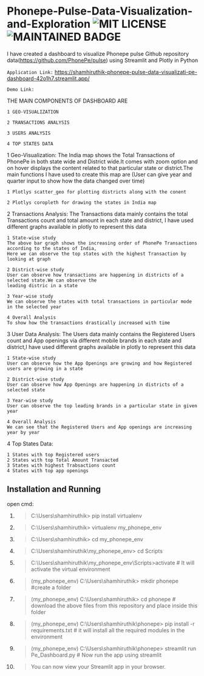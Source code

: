 # Phonepe-Pulse-Data-Visualization-and-Exploration  ![MIT LICENSE](https://badgen.net//badge/license/MIT/green)   ![MAINTAINED BADGE](https://img.shields.io/badge/Maintained%3F-yes-green.svg)  
I have created a dashboard to visualize Phonepe pulse Github repository data(https://github.com/PhonePe/pulse) using Streamlit and Plotly in Python 

`Application Link:` https://shamhiruthik-phonepe-pulse-data-visualizati-pe-dashboard-42o1h7.streamlit.app/

`Demo Link:` 

THE MAIN COMPONENTS OF DASHBOARD ARE

    1 GEO-VISUALIZATION
    
    2 TRANSACTIONS ANALYSIS
    
    3 USERS ANALYSIS
    
    4 TOP STATES DATA
    
1 Geo-Visualization:
    The India map shows the Total Transactions of PhonePe in both state wide and District wide.It comes with zoom 
    option and on hover displays the content related to that particular state or district.The main 
    functions I have used to create this map are (User can give year and quarter input to show how the data changed over time)
    
    1 Plotlys scatter_geo for plotting districts along with the conent    
    
    2 Plotlys coropleth for drawing the states in India map    
    
2 Transactions Analysis:
    The Transactions data mainly contains the total Transactions count and total amount  in each state and 
district, I have used different graphs available in plotly to represent this data

    1 State-wise study
    The above bar graph shows the increasing order of PhonePe Transactions according to the states of India, 
    Here we can observe the top states with the highest Transaction by looking at graph
    
    2 District-wise study
    User can observe how transactions are happening in districts of a selected state.We can observe the 
    leading distric in a state
    
    3 Year-wise study   
    We can observe the states with total transactions in particular mode in the selected year
    
    4 Overall Analysis
    To show how the transactions drastically increased with time

3 User Data Analysis: 
    The Users data mainly contains the Registered Users count and App openings via different 
    mobile brands in each state and  district,I have used different graphs available in plotly 
    to represent this data

    1 State-wise study
    User can observe how the App Openings are growing and how Registered users are growing in a state
    
    2 District-wise study
    User can observe how App Openings are happening in districts of a selected state
    
    3 Year-wise study   
    User can observe the top leading brands in a particular state in given year
    
    4 Overall Analysis
    We can see that the Registered Users and App openings are increasing year by year
    
4 Top States Data:

    1 States with top Registered users
    2 States with top Total Amount Transacted
    3 States with highest Trabsactions count
    4 States with top app openings


## Installation and Running
 
 open cmd:
1. > C:\Users\shamhiruthik> pip install virtualenv 
2. > C:\Users\shamhiruthik> virtualenv my_phonepe_env
3. > C:\Users\shamhiruthik> cd my_phonepe_env
4. > C:\Users\shamhiruthik\my_phonepe_env> cd Scripts
5. > C:\Users\shamhiruthik\my_phonepe_env\Scripts>activate                    # It will activate the virtual environment
6. > (my_phonepe_env)  C:\Users\shamhiruthik\> mkdir phonepe           #create a folder 
7. > (my_phonepe_env)  C:\Users\shamhiruthik\> cd phonepe              # download the above files from this repository and place inside this folder
8. > (my_phonepe_env)  C:\Users\shamhiruthik\phonepe> pip install -r requirements.txt       # it will install all the required modules in the environment
9. > (my_phonepe_env)  C:\Users\shamhiruthik\phonepe> streamlit run Pe_Dashboard.py   # Now run the app using streamlit
10. > You can now view your Streamlit app in your browser.

